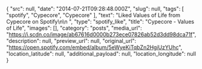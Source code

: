 {
  "src": null,
  "date": "2014-07-21T09:28:48.000Z",
  "slug": null,
  "tags": [
    "spotify",
    "Cypecore",
    "Cypecore"
  ],
  "text": "Liked Values of Life from Cypecore on Spotify\n\n ",
  "type": "spotify_like",
  "title": "Cypecore - Values of Life",
  "images": [],
  "category": "posts",
  "media_url": "https://i.scdn.co/image/ab67616d0000b273ece07826ab52d3dd98dca71f",
  "description": null,
  "preview_url": null,
  "original_url": "https://open.spotify.com/embed/album/5eWyeKiTqbZn2HgiUzYUhc",
  "location_latitude": null,
  "additional_payload": null,
  "location_longitude": null
}